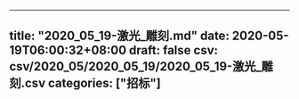 
---
title: "2020_05_19-激光_雕刻.md"
date: 2020-05-19T06:00:32+08:00
draft: false
csv: csv/2020_05/2020_05_19/2020_05_19-激光_雕刻.csv
categories: ["招标"]
---
